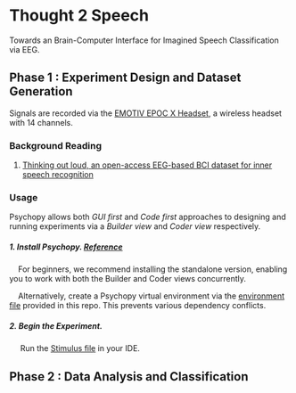 # Thought 2 Speech
Towards an Brain-Computer Interface for Imagined Speech Classification via EEG. 
## Phase 1 : Experiment Design and Dataset Generation
Signals are recorded via the [EMOTIV EPOC X Headset](https://www.emotiv.com/epoc-x/), a wireless headset with 14 channels.

### Background Reading
1. [Thinking out loud, an open-access EEG-based BCI dataset for inner speech recognition](https://www.nature.com/articles/s41597-022-01147-2)

### Usage
Psychopy allows both *GUI* *first* and *Code* *first* approaches to designing and running experiments via a *Builder view* and *Coder view* respectively.


##### 1. Install Psychopy. [**Reference**](https://www.psychopy.org/download.html#pip-install)
&nbsp;&nbsp;&nbsp;&nbsp;For beginners, we recommend installing the standalone version, enabling you to work with both the Builder and Coder views concurrently.

&nbsp;&nbsp;&nbsp;&nbsp;Alternatively, create a Psychopy virtual environment via the [environment file](https://github.com/armaanchowfin/Thought2Speech/blob/main/Experiment%20Protocol%20-%20Pyschopy/psychopy-env.yml) provided in this repo. This prevents various dependency conflicts. 
##### 2. Begin the Experiment.
&nbsp;&nbsp;&nbsp;&nbsp; Run the [Stimulus file](https://github.com/armaanchowfin/Thought2Speech/blob/main/Experiment%20Protocol%20-%20Pyschopy/stimuli_psycho.py) in your IDE.

## Phase 2 : Data Analysis and Classification
